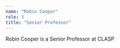 ```yaml
---
name: "Robin Cooper"
role: 3 
title: "Senior Professor"
---
```

Robin Cooper is a Senior Professor at CLASP
